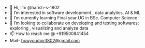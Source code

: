- 👋 Hi, I’m @harish-s-1802
- 👀 I’m interested in software development , data analytics, AI & ML
- 🌱 I’m currently learning Final year UG in BSc. Computer Science
- 💞️ I’m looking to collaborate on developing and testing softwares; exploring , visualizing and analyze data  
- 📫 How to reach me @ +919500841454
- Mail- howyoudoin1802@gmail.com


<!---
harish-s-1802/harish-s-1802 is a ✨ special ✨ repository because its `README.md` (this file) appears on your GitHub profile.
You can click the Preview link to take a look at your changes.
--->
